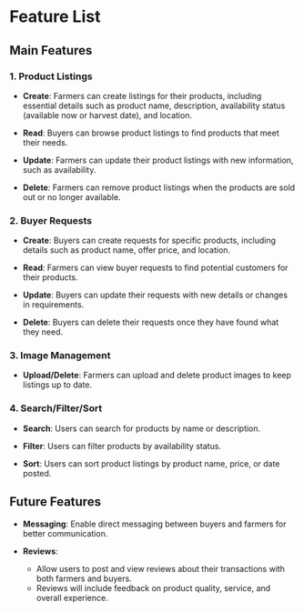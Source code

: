 # Feature List

## Main Features

### 1. Product Listings

* **Create**: Farmers can create listings for their products, including essential details such as product name, description, availability status (available now or harvest date), and location.

* **Read**: Buyers can browse product listings to find products that meet their needs.

* **Update**: Farmers can update their product listings with new information, such as availability.

* **Delete**: Farmers can remove product listings when the products are sold out or no longer available.

### 2. Buyer Requests

* **Create**: Buyers can create requests for specific products, including details such as product name, offer price, and location.

* **Read**: Farmers can view buyer requests to find potential customers for their products.

* **Update**: Buyers can update their requests with new details or changes in requirements.

* **Delete**: Buyers can delete their requests once they have found what they need.

### 3. Image Management

* **Upload/Delete**: Farmers can upload and delete product images to keep listings up to date.

### 4. Search/Filter/Sort

* **Search**: Users can search for products by name or description.

* **Filter**: Users can filter products by availability status.

* **Sort**: Users can sort product listings by product name, price, or date posted.

## Future Features

- **Messaging**: Enable direct messaging between buyers and farmers for better communication.

- **Reviews**:
    - Allow users to post and view reviews about their transactions with both farmers and buyers.
    - Reviews will include feedback on product quality, service, and overall experience.
